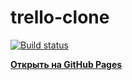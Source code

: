 # trello-clone

[![Build status](https://ci.appveyor.com/api/projects/status/71i5em6ornlaqehb?svg=true)](https://ci.appveyor.com/project/simplespacej/trello-clone)

**[Открыть на GitHub Pages](https://simplespacej.github.io/trello-clone/)**
